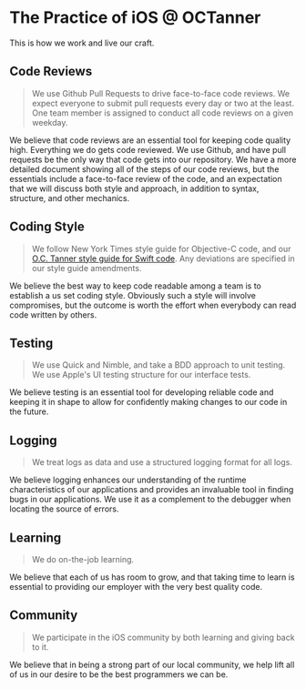 # The Practice of iOS @ OCTanner

This is how we work and live our craft.

## Code Reviews

> We use Github Pull Requests to drive face-to-face code reviews. We expect everyone to submit pull requests every day or two at the least. One team member is assigned to conduct all code reviews on a given weekday.

We believe that code reviews are an essential tool for keeping code quality high. Everything we do gets code reviewed. We use Github, and have pull requests be the only way that code gets into our repository. We have a more detailed document showing all of the steps of our code reviews, but the essentials include a face-to-face review of the code, and an expectation that we will discuss both style and approach, in addition to syntax, structure, and other mechanics.

## Coding Style

> We follow New York Times style guide for Objective-C code, and our [O.C. Tanner style guide for Swift code](./swift-style-guide.md). Any deviations are specified in our style guide amendments.

We believe the best way to keep code readable among a team is to establish a us set coding style. Obviously such a style will involve compromises, but the outcome is worth the effort when everybody can read code written by others.

## Testing

> We use Quick and Nimble, and take a BDD approach to unit testing. We use Apple's UI testing structure for our interface tests.

We believe testing is an essential tool for developing reliable code and keeping it in shape to allow for confidently making changes to our code in the future.

## Logging

> We treat logs as data and use a structured logging format for all logs.

We believe logging enhances our understanding of the runtime characteristics of our applications and provides an invaluable tool in finding bugs in our applications. We use it as a complement to the debugger when locating the source of errors.

## Learning

> We do on-the-job learning.

We believe that each of us has room to grow, and that taking time to learn is essential to providing our employer with the very best quality code.

## Community

> We participate in the iOS community by both learning and giving back to it.

We believe that in being a strong part of our local community, we help lift all of us in our desire to be the best programmers we can be.
